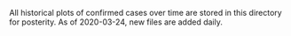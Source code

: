 All historical plots of confirmed cases over time are stored in this directory for posterity. As of 2020-03-24, new 
files are added daily.

